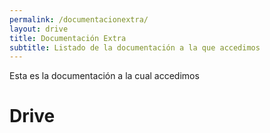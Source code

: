 ```yaml
---
permalink: /documentacionextra/
layout: drive
title: Documentación Extra
subtitle: Listado de la documentación a la que accedimos
---
```


Esta es la documentación a la cual accedimos

# Drive